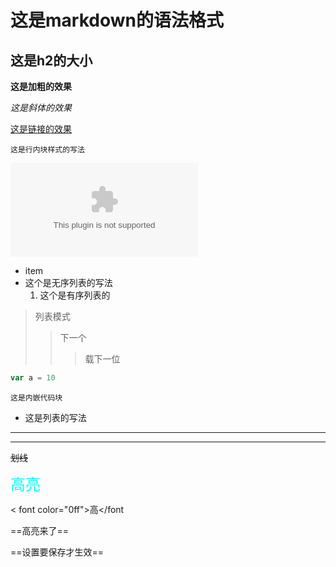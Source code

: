 # 这是markdown的语法格式

## 这是h2的大小

**这是加粗的效果**

*这是斜体的效果*

[这是链接的效果](http:www.baidu.com)

`这是行内块样式的写法`

![这是图片标签的写法](www.baidu.com)

* item
* 这个是无序列表的写法
  1. 这个是有序列表的   

> 列表模式
>
> > 下一个
> >
> > > 载下一位

```js
var a = 10

```

`这是内嵌代码块`

* 这是列表的写法

[这是我写法东西]:这是注释

***

---

~~划线~~

<font color = #00FFFF size=5 face="STCAIYUN">高亮</font>

< font color="0ff">高</font

==高亮来了==

==设置要保存才生效==













